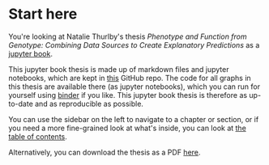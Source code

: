 # Start here
[//]: # (TODO: Check Thesis title)
[//]: # (TODO: Check links)
[//]: # (TODO: Check reference to chapters)

You're looking at Natalie Thurlby's thesis *Phenotype and Function from Genotype: Combining Data Sources to Create Explanatory Predictions* as a [jupyter book](https://jupyterbook.org/intro.html). 

This jupyter book thesis is made up of markdown files and jupyter notebooks, which are kept in [this](link-to-github) GitHub repo. The code for all graphs in <!--chapters X, Y and Z of--> this thesis are available there (as jupyter notebooks), which you can run for yourself using [binder](link-to-binder) if you like. This jupyter book thesis is therefore as up-to-date and as reproducible as possible.

You can use the sidebar on the left to navigate to a chapter or section, or if you need a more fine-grained look at what's inside, you can look at [the table of contents](link-to-full-table-of-contents). 

Alternatively, you can download the thesis as a PDF [here](link-to-download). 

[link-to-download]: <!-- -->
[link-to-full-table-of-contents]: <!-- -->
[link-to-github]: <!-- -->
[link-to-binder]: <!-- -->
